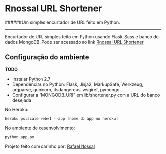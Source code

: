 # Rnossal URL Shortener

######Um simples encurtador de URL feito em Python.

---

Encurtador de URL simples feito em Python usando Flask, Sass e banco de dados MongoDB.
Pode ser acessado no link [Rnossal URL Shortener]

## Configuração do ambiente
**TODO**
- Instalar Python 2.7
- Dependências no Python: Flask, Jinja2, MarkupSafe, Werkzeug, argparse, gunicorn, itsdangerous, wsgiref, pymongo
- Configurar a "MONGODB_URI" em lib/shortener.py com a URL do banco desejada

No Heroku:
```
heroku ps:scale web=1 --app [nome do app no heroku]
```
No ambiente de desenvolvimento:
```
python app.py
```

Projeto feito com carinho por: [Rafael Nossal]

[Rafael Nossal]:http://about.me/rnossal
[Rnossal URL Shortener]:http://nssl.ml
